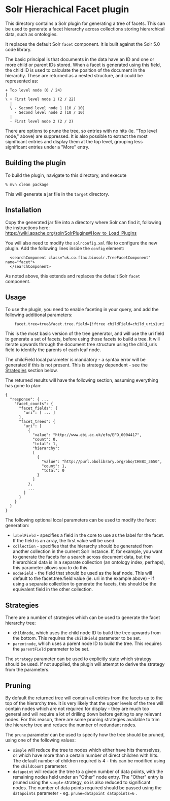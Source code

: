 # Solr Hierachical Facet plugin

This directory contains a Solr plugin for generating a tree of facets. This can
be used to generate a facet hierarchy across collections storing hierarchical
data, such as ontologies.

It replaces the default Solr `facet` component. It is built against the 
Solr 5.0 code library.

The basic principal is that documents in the data have an ID and one or more
child or parent IDs stored. When a facet is generated using this field, the
child ID is used to calculate the position of the document in the hierarchy.
These are returned as a nested structure, and could be represented as:

```
+ Top level node (0 / 24)
|
\ + First level node 1 (2 / 22)
  |
  \ - Second level node 1 (10 / 10)
    - Second level node 2 (10 / 10)
  |
  - First level node 2 (2 / 2)
```

There are options to prune the tree, so entries with no hits (ie. "Top
level node," above) are suppressed. It is also possible to extract the
most significant entries and display them at the top level, grouping
less significant entries under a "More" entry.
 

## Building the plugin

To build the plugin, navigate to this directory, and execute

```
% mvn clean package
```

This will generate a jar file in the `target` directory.

## Installation

Copy the generated jar file into a directory where Solr can find it, following
the instructions here: https://wiki.apache.org/solr/SolrPlugins#How_to_Load_Plugins

You will also need to modify the `solrconfig.xml` file to configure the
new plugin. Add the following lines inside the `config` element:

```
  <searchComponent class="uk.co.flax.biosolr.TreeFacetComponent" name="facet">
  </searchComponent>
```

As noted above, this extends and replaces the default Solr `facet` component.

## Usage

To use the plugin, you need to enable faceting in your query, and add the
following additional parameters:

```
    facet.tree=true&facet.tree.field={!ftree childField=child_uris}uri
```

This is the most basic version of the tree generator, and will use the uri field
to generate a set of facets, before using those facets to build a tree. It will
iterate upwards through the document tree structure using the child_uris field
to identify the parents of each leaf node.

The childField local parameter is mandatory - a syntax error will be generated if
this is not present. This is strategy dependent - see the [Strategies](#strategies) 
section below.

The returned results will have the following section, assuming everything has gone
to plan:

```
{
  "response": { ...
    "facet_counts": {
      "facet_fields": {
        "uri": [ ... ]
      },
      "facet_trees": {
        "uri": [
          {
            "value": "http://www.ebi.ac.uk/efo/EFO_0004417",
            "count": 0,
            "total": 1,
            "hierarchy":
            [
              {
                "value": "http://purl.obolibrary.org/obo/CHEBI_3650",
                "count": 1,
                "total": 0
              }
            ]
          },
          ...
        ]
      }
    }
  }
}    
```

The following optional local parameters can be used to modify the facet 
generation:

- `labelField` - specifies a field in the core to use as the label for the
facet. If the field is an array, the first value will be used.
- `collection` - specifies that the hierarchy should be generated from another
collection in the current Solr instance. If, for example, you want to generate the
facets for a search across document data, but the hierarchical data is in a separate
collection (an ontology index, perhaps), this parameter allows you to do this.
- `nodeField` - the field that should be used as the leaf node. This will
default to the facet.tree.field value (ie. uri in the example above) - if using
a separate collection to generate the facets, this should be the equivalent field
in the other collection.


## Strategies

There are a number of strategies which can be used to generate the facet 
hierarchy tree:

- `childnode`, which uses the child node ID to build the tree upwards from
the bottom. This requires the `childField` parameter to be set.
- `parentnode`, which uses a parent node ID to build the tree. This requires
the `parentField` parameter to be set.

The `strategy` parameter can be used to explicitly state which strategy
should be used. If not supplied, the plugin will attempt to derive the
strategy from the parameters.


## Pruning

By default the returned tree will contain all entries from the facets up to
the top of the hierarchy tree. It is very likely that the upper levels of
the tree will contain nodes which are not required for display - they are
much too general and will require a lot of drilling down before getting to
any relevant nodes. For this reason, there are some pruning strategies
available to trim the hierarchy tree and reduce the number of redundant
nodes.

The `prune` parameter can be used to specify how the tree should be
pruned, using one of the following values:

- `simple` will reduce the tree to nodes which either have hits themselves,
or which have more than a certain number of direct children with hits. The
default number of children required is 4 - this can be modified using the
`childCount` parameter.
- `datapoint` will reduce the tree to a given number of data points,
with the remaining nodes held under an "Other" node entry. The "Other" entry
is pruned using the `simple` strategy, so is also reduced to significant
nodes. The number of data points required should be passed using the
`datapoints` parameter - eg. `prune=datapoint datapoints=6`
.
